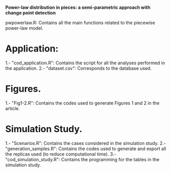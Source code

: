 **Power-law distribution in pieces: a semi-parametric approach with change point detection**

pwpowerlaw.R: Contains all the main functions related to the piecewise power-law model.

# Application:
1.- "cod_application.R": Contains the script for all the analyses performed in the application.
2.- "dataset.csv": Corresponds to the database used.

# Figures.
1.- "Fig1-2.R": Contains the codes used to generate Figures 1 and 2 in the article.

# Simulation Study.
1.- "Scenarios.R": Contains the cases considered in the simulation study.
2.- "generation_samples.R": Contains the codes used to generate and export all the replicas used (to reduce computational time).
3.- "cod_simulation_study.R": Contains the programming for the tables in the simulation study.
